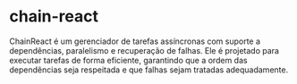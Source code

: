 # chain-react
ChainReact é um gerenciador de tarefas assíncronas com suporte a dependências, paralelismo e recuperação de falhas. Ele é projetado para executar tarefas de forma eficiente, garantindo que a ordem das dependências seja respeitada e que falhas sejam tratadas adequadamente.
